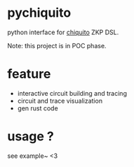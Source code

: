 # pychiquito
python interface for [chiquito](https://github.com/privacy-scaling-explorations/chiquito) ZKP DSL.

Note: this project is in POC phase.

# feature
- interactive circuit building and tracing
- circuit and trace visualization
- gen rust code

# usage ?
see example~ <3

